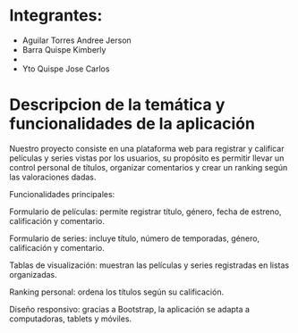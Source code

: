 # Integrantes:
- Aguilar Torres Andree Jerson
- Barra Quispe Kimberly 
-
- Yto Quispe Jose Carlos

# Descripcion de la temática y funcionalidades de la aplicación
Nuestro proyecto consiste en una plataforma web para registrar y calificar películas y series vistas por los usuarios, su propósito es permitir llevar un control personal de títulos, organizar comentarios y crear un ranking según las valoraciones dadas.

Funcionalidades principales:

Formulario de películas: permite registrar título, género, fecha de estreno, calificación y comentario. 

Formulario de series: incluye título, número de temporadas, género, calificación y comentario. 

Tablas de visualización: muestran las películas y series registradas en listas organizadas. 

Ranking personal: ordena los títulos según su calificación. 

Diseño responsivo: gracias a Bootstrap, la aplicación se adapta a computadoras, tablets y móviles. 
